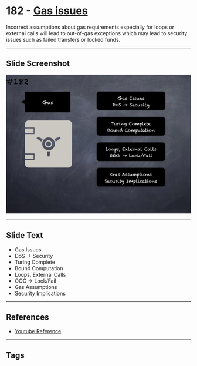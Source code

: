# 182 - [Gas issues](Gas%20issues.md)
Incorrect assumptions about gas requirements especially for loops or external calls will lead to out-of-gas exceptions which may lead to security issues such as failed transfers or locked funds.
___
## Slide Screenshot
![0182.png](../../images/5.Pitfalls%20and%20Best%20Practices%20201/182.png)
___
## Slide Text
- Gas Issues
- DoS -> Security
- Turing Complete
- Bound Computation
- Loops, External Calls
- OOG -> Lock/Fail
- Gas Assumptions
- Security Implications
___
## References
- [Youtube Reference](https://youtu.be/QSsfkmcdbPw?t=64)
___
## Tags